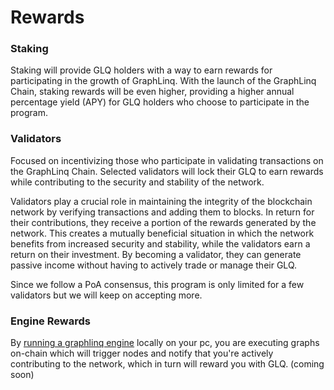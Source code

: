 # Rewards

### **Staking**&#x20;

Staking will provide GLQ holders with a way to earn rewards for participating in the growth of GraphLinq. With the launch of the GraphLinq Chain, staking rewards will be even higher, providing a higher annual percentage yield (APY) for GLQ holders who choose to participate in the program.

### **Validators**&#x20;

Focused on incentivizing those who participate in validating transactions on the GraphLinq Chain. Selected validators will lock their GLQ to earn rewards while contributing to the security and stability of the network.

Validators play a crucial role in maintaining the integrity of the blockchain network by verifying transactions and adding them to blocks. In return for their contributions, they receive a portion of the rewards generated by the network. This creates a mutually beneficial situation in which the network benefits from increased security and stability, while the validators earn a return on their investment. By becoming a validator, they can generate passive income without having to actively trade or manage their GLQ.&#x20;

Since we follow a PoA consensus, this program is only limited for a few validators but we will keep on accepting more.

### **Engine Rewards**

By [running a graphlinq engine](../../dev-tooling/engine/running-an-engine-locally.md) locally on your pc, you are executing graphs on-chain which will trigger nodes and notify that you're actively contributing to the network, which in turn will reward you with GLQ. (coming soon)
